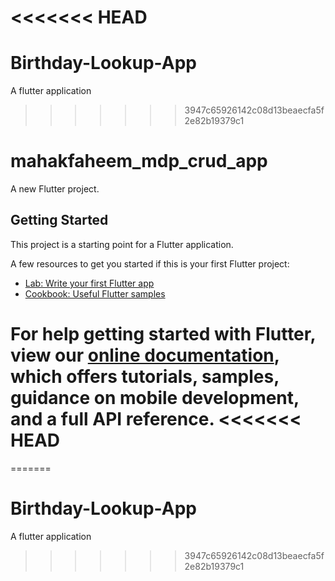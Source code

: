 <<<<<<< HEAD
=======
# Birthday-Lookup-App
A flutter application


>>>>>>> 3947c65926142c08d13beaecfa5f2e82b19379c1
# mahakfaheem_mdp_crud_app

A new Flutter project.

## Getting Started

This project is a starting point for a Flutter application.

A few resources to get you started if this is your first Flutter project:

- [Lab: Write your first Flutter app](https://flutter.dev/docs/get-started/codelab)
- [Cookbook: Useful Flutter samples](https://flutter.dev/docs/cookbook)

For help getting started with Flutter, view our
[online documentation](https://flutter.dev/docs), which offers tutorials,
samples, guidance on mobile development, and a full API reference.
<<<<<<< HEAD
=======
=======
# Birthday-Lookup-App
A flutter application

>>>>>>> 3947c65926142c08d13beaecfa5f2e82b19379c1
